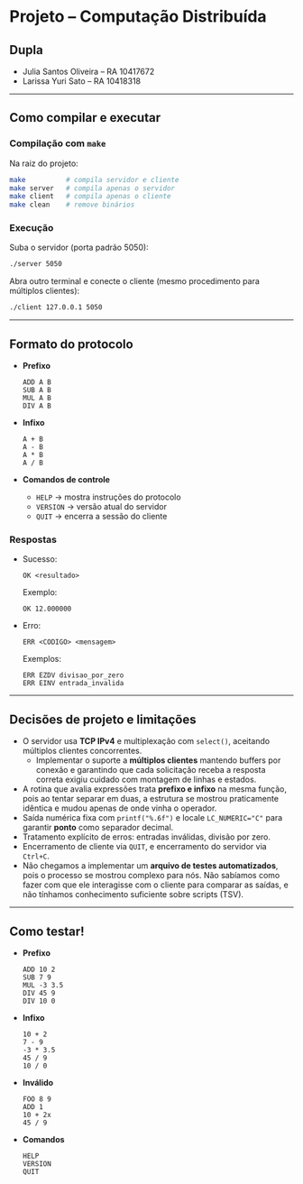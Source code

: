 # Projeto – Computação Distribuída

## Dupla
- Julia Santos Oliveira – RA 10417672 
- Larissa Yuri Sato – RA 10418318 

---

## Como compilar e executar

### Compilação com `make`
Na raiz do projeto:
```bash
make          # compila servidor e cliente
make server   # compila apenas o servidor
make client   # compila apenas o cliente
make clean    # remove binários
```

### Execução
Suba o servidor (porta padrão 5050):
```bash
./server 5050
```

Abra outro terminal e conecte o cliente (mesmo procedimento para múltiplos clientes):
```bash
./client 127.0.0.1 5050
```

---

## Formato do protocolo

- **Prefixo**  
  ```
  ADD A B
  SUB A B
  MUL A B
  DIV A B
  ```
- **Infixo**  
  ```
  A + B
  A - B
  A * B
  A / B
  ```

- **Comandos de controle**
  - `HELP` → mostra instruções do protocolo  
  - `VERSION` → versão atual do servidor  
  - `QUIT` → encerra a sessão do cliente  

### Respostas
- Sucesso:
  ```
  OK <resultado>
  ```
  Exemplo:
  ```
  OK 12.000000
  ```
- Erro:
  ```
  ERR <CODIGO> <mensagem>
  ```
  Exemplos:
  ```
  ERR EZDV divisao_por_zero
  ERR EINV entrada_invalida
  ```

---

## Decisões de projeto e limitações
- O servidor usa **TCP IPv4** e multiplexação com `select()`, aceitando múltiplos clientes concorrentes. 
  - Implementar o suporte a **múltiplos clientes** mantendo buffers por conexão e garantindo que cada solicitação receba a resposta correta exigiu cuidado com montagem de linhas e estados.
- A rotina que avalia expressões trata **prefixo e infixo** na mesma função, pois ao tentar separar em duas, a estrutura se mostrou praticamente idêntica e mudou apenas de onde vinha o operador.  
- Saída numérica fixa com `printf("%.6f")` e locale `LC_NUMERIC="C"` para garantir **ponto** como separador decimal.  
- Tratamento explícito de erros: entradas inválidas, divisão por zero.  
- Encerramento de cliente via `QUIT`, e encerramento do servidor via `Ctrl+C`.  
- Não chegamos a implementar um **arquivo de testes automatizados**, pois o processo se mostrou complexo para nós. Não sabíamos como fazer com que ele interagisse com o cliente para comparar as saídas, e não tínhamos conhecimento suficiente sobre scripts (TSV).

---

## Como testar!
- **Prefixo**  
  ```
  ADD 10 2
  SUB 7 9 
  MUL -3 3.5
  DIV 45 9 
  DIV 10 0
  ```
- **Infixo**  
  ```
  10 + 2
  7 - 9
  -3 * 3.5
  45 / 9
  10 / 0
  ```
- **Inválido**  
  ```
  FOO 8 9
  ADD 1 
  10 + 2x
  45 / 9
  ```
- **Comandos**  
  ```
  HELP
  VERSION
  QUIT
  ```